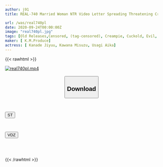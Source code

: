 ```yaml
---
author: j91
title: REAL-740 Married Woman NTR Video Letter Spreading Threatening Creampie FUCK

url: /was/real740pl
date: 2020-09-24T00:00:00Z
image: "real740pl.jpg"
tags: [Old Releases,Censored, (tag-censored), Creampie, Cuckold, Evil, Married Woman]
maker: [ K.M.Produce]
actress: [ Kanade Jiyuu, Kawana Misuzu, Usagi Aika]
---
```



{{< rawhtml >}}

<div class="video" data-videoid="mv9xg2bKx6HbA00">
    <a href="javascript:;">
        <img src="/was/real740pl/real740pl.jpg" width="WIDTH" height="HEIGHT" alt="real740pl.mp4" loading="lazy">
    </a>
</div>

<script type="text/javascript" src="https://j91.asia/asset/on-demand-st.js"></script>

<br>
  <link rel="stylesheet" href="https://j91.asia/asset/bs5.css">
  
  <center>
  <button class="btn btn-primary" type="button" data-bs-toggle="collapse" data-bs-target=".multi-collapse" aria-expanded="false" aria-controls="multiCollapseExample1 multiCollapseExample2"><h2>Download</h2></button></center>
</p>
<div class="row">
  <div class="col">
    <div class="collapse multi-collapse" id="multiCollapseExample1">
      <div class="card card-body">
	      	      <br>
<div class="buttons">  
<p><a href="https://streamtape.to/v/mv9xg2bKx6HbA00" target="_blank"><button class="btn-hover color-3"><i class="fa fa-download"></i> ST</button></a></p></div>
    </div>
  </div>
</div>
  <div class="col">
    <div class="collapse multi-collapse" id="multiCollapseExample2">
      <div class="card card-body">
	      <br>
<div class="buttons">
<p><a href="https://vidoza.net/zl1w0d7erzfm" target="_blank"><button class="btn-hover color-1"><i class="fa fa-download"></i> VDZ</button></a></p></div>
<br><br>
      </div>
    </div>
  </div>
</div>

{{< /rawhtml >}}